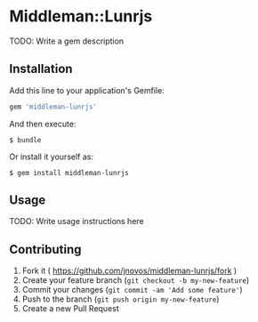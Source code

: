 # Middleman::Lunrjs

TODO: Write a gem description

## Installation

Add this line to your application's Gemfile:

```ruby
gem 'middleman-lunrjs'
```

And then execute:

    $ bundle

Or install it yourself as:

    $ gem install middleman-lunrjs

## Usage

TODO: Write usage instructions here

## Contributing

1. Fork it ( https://github.com/jnovos/middleman-lunrjs/fork )
2. Create your feature branch (`git checkout -b my-new-feature`)
3. Commit your changes (`git commit -am 'Add some feature'`)
4. Push to the branch (`git push origin my-new-feature`)
5. Create a new Pull Request
